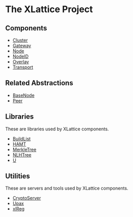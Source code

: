 <h1 class="libTop">The XLattice Project</h1>

## Components

* [Cluster](https://jddixon.github.io/xlattice/cluster.html)
* [Gateway](https://jddixon.github.io/xlattice/gateway.html)
* [Node](https://jddixon.github.io/xlattice/node.html)
* [NodeID](https://jddixon.github.io/xlattice/nodeID.html)
* [Overlay](https://jddixon.github.io/xlattice/overlay.html)
* [Transport](https://jddixon.github.io/xlattice/transport.html)

## Related Abstractions

* [BaseNode](https://jddixon.github.io/xlattice/baseNode.html)
* [Peer](https://jddixon.github.io/xlattice/peer.html)

## Libraries

These are libraries used by XLattice components.

* [BuildList](https://jddixon.github.io/xlattice/buildList.html)
* [HAMT](https://jddixon.github.io/xlattice/hamt.html)
* [MerkleTree](https://jddixon.github.io/xlattice/merkleTree.html)
* [NLHTree](https://jddixon.github.io/xlattice/nlhTree.html)
* [U](https://jddixon.github.io/xlattice/u.html)

## Utilities

These are servers and tools used by XLattice components.

* [CryptoServer](https://jddixon.github.io/xlattice/cryptoServer.html)
* [Upax](https://jddixon.github.io/xlattice/upax.html)
* [xlReg](https://jddixon.github.io/xlattice/xlReg.html)

